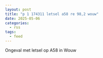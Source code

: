 ```yaml
---
layout: post
title: "p 1 174311 letsel a58 re 98,2 wouw"
date: 2025-05-06
categories: 
  - rss
tags: 
  - feed
---
```


Ongeval met letsel op A58 in Wouw

